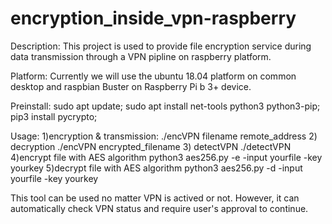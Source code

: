 # encryption_inside_vpn-raspberry
Description:
This project is used to provide file encryption service during data
transmission through a VPN pipline on raspberry platform.

Platform:
Currently we will use the ubuntu 18.04 platform on common desktop and
raspbian Buster on Raspberry Pi b 3+ device.

Preinstall:
sudo apt update;
sudo apt install net-tools python3 python3-pip;
pip3 install pycrypto;


Usage:
1)encryption & transmission:
./encVPN filename remote_address
2) decryption
./encVPN encrypted_filename
3) detectVPN
./detectVPN
4)encrypt file with AES algorithm
python3 aes256.py -e -input yourfile -key yourkey
5)decrypt file with AES algorithm
python3 aes256.py -d -input yourfile -key yourkey

This tool can be used no matter VPN is actived or not. However, it can automatically check VPN status and require user's approval to continue.
